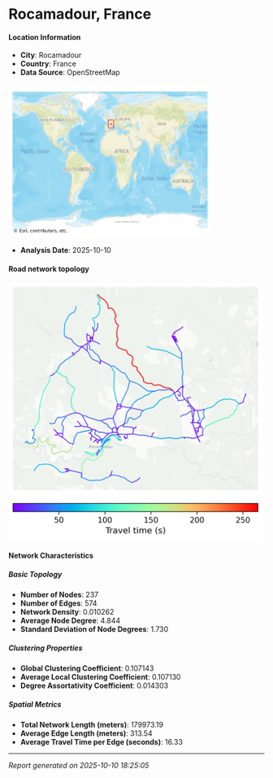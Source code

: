 # Rocamadour, France

#### Location Information

- **City**: Rocamadour
- **Country**: France
- **Data Source**: OpenStreetMap
<img src="Rocamadour_location.png" alt="Rocamadour Location Map" width="400" />

- **Analysis Date**: 2025-10-10

#### Road network topology

<img src="Rocamadour_network_map.png" alt="Rocamadour Road Network Map" width="500"/>

#### Network Characteristics

##### Basic Topology

- **Number of Nodes**: 237
- **Number of Edges**: 574
- **Network Density**: 0.010262
- **Average Node Degree**: 4.844
- **Standard Deviation of Node Degrees**: 1.730

##### Clustering Properties

- **Global Clustering Coefficient**: 0.107143
- **Average Local Clustering Coefficient**: 0.107130
- **Degree Assortativity Coefficient**: 0.014303

##### Spatial Metrics

- **Total Network Length (meters)**: 179973.19
- **Average Edge Length (meters)**: 313.54
- **Average Travel Time per Edge (seconds)**: 16.33

---
*Report generated on 2025-10-10 18:25:05*
